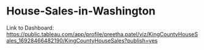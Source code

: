 # House-Sales-in-Washington
Link to Dashboard: https://public.tableau.com/app/profile/preetha.patel/viz/KingCountyHouseSales_16928466482190/KingCountyHouseSales?publish=yes

